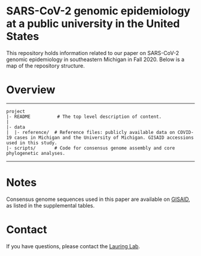 # SARS-CoV-2 genomic epidemiology at a public university in the United States

This repository holds information related to our paper on SARS-CoV-2 genomic epidemiology in southeastern Michigan in Fall 2020. Below is a map of the repository structure.

# Overview
--------

    project
    |- README          # The top level description of content.
    |
    |- data  
    |  |- reference/  # Reference files: publicly available data on COVID-19 cases in Michigan and the University of Michigan. GISAID accessions used in this study.
    |- scripts/       # Code for consensus genome assembly and core phylogenetic analyses.
    
  --------

# Notes

Consensus genome sequences used in this paper are available on [GISAID](https://gisaid.org), as listed in the supplemental tables.

# Contact

If you have questions, please contact the [Lauring Lab](https://lauringlab.wordpress.com/contacts/).